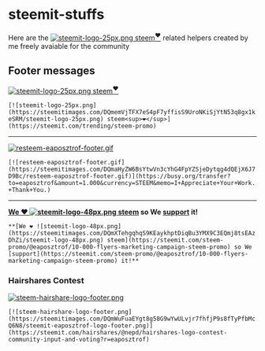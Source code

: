 # steemit-stuffs
Here are the [![steemit-logo-25px.png](https://steemitimages.com/DQmemVjTFX7eS4pF7yffisS9UroNKiSjYtN53q8gx1keSRM/steemit-logo-25px.png) steem<sup>❤</sup>](https://steemit.com/trending/steem-promo) related helpers created by me freely avaiable for the community

## Footer messages
[![steemit-logo-25px.png](https://steemitimages.com/DQmemVjTFX7eS4pF7yffisS9UroNKiSjYtN53q8gx1keSRM/steemit-logo-25px.png) steem<sup>❤</sup>](https://steemit.com/trending/steem-promo) 

`[![steemit-logo-25px.png](https://steemitimages.com/DQmemVjTFX7eS4pF7yffisS9UroNKiSjYtN53q8gx1keSRM/steemit-logo-25px.png) steem<sup>❤</sup>](https://steemit.com/trending/steem-promo) `

- - -

[![resteem-eaposztrof-footer.gif](https://steemitimages.com/DQmaHyZW6BsYtwVn3cYhG4FpYZSjeDytqg4dQEjX6J7D9Bc/resteem-eaposztrof-footer.gif)](https://busy.org/transfer?to=eaposztrof&amount=1.000&currency=STEEM&memo=I+Appreciate+Your+Work.+Thank+You.)

`[![resteem-eaposztrof-footer.gif](https://steemitimages.com/DQmaHyZW6BsYtwVn3cYhG4FpYZSjeDytqg4dQEjX6J7D9Bc/resteem-eaposztrof-footer.gif)](https://busy.org/transfer?to=eaposztrof&amount=1.000&currency=STEEM&memo=I+Appreciate+Your+Work.+Thank+You.)`

- - -

**[We ❤ ![steemit-logo-48px.png](https://steemitimages.com/DQmXTehgqhqS9KEaykhptDiqBu3YMX9C3EQmj8tsEAzDhZi/steemit-logo-48px.png) steem](https://steemit.com/steem-promo/@eaposztrof/10-000-flyers-marketing-campaign-steem-promo) so We [support](https://steemit.com/steem-promo/@eaposztrof/10-000-flyers-marketing-campaign-steem-promo) it!**

`**[We ❤ ![steemit-logo-48px.png](https://steemitimages.com/DQmXTehgqhqS9KEaykhptDiqBu3YMX9C3EQmj8tsEAzDhZi/steemit-logo-48px.png) steem](https://steemit.com/steem-promo/@eaposztrof/10-000-flyers-marketing-campaign-steem-promo) so We [support](https://steemit.com/steem-promo/@eaposztrof/10-000-flyers-marketing-campaign-steem-promo) it!**`

### Hairshares Contest

[![steem-hairshare-logo-footer.png](https://steemitimages.com/DQmWuFuaEYgt8g58G9wYwULvjr7fhfjP9s8fTyPfbMcQ6N8/steemit-eaposztrof-logo-footer.png)](https://steemit.com/hairshares/@nepd/hairshares-logo-contest-community-input-and-voting?r=eaposztrof)

`[![steem-hairshare-logo-footer.png](https://steemitimages.com/DQmWuFuaEYgt8g58G9wYwULvjr7fhfjP9s8fTyPfbMcQ6N8/steemit-eaposztrof-logo-footer.png)](https://steemit.com/hairshares/@nepd/hairshares-logo-contest-community-input-and-voting?r=eaposztrof)`
